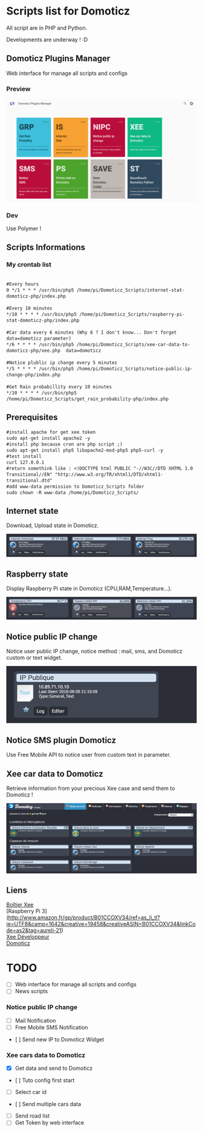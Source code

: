 # Scripts list for Domoticz

All script are in PHP and Python.

Developments are underway ! :D

## Domoticz Plugins Manager 

Web interface for manage all scripts and configs

### Preview
[![Preview img](app/img/screen_1.png)](https://github.com/T3kstiil3/Domoticz_Scripts/tree/master/app)

### Dev

Use Polymer !

## Scripts Informations

### My crontab list

```crontab

#Every hours
0 */1 * * * /usr/bin/php5 /home/pi/Domoticz_Scripts/internet-stat-domoticz-php/index.php

#Every 10 minutes
*/10 * * * * /usr/bin/php5 /home/pi/Domoticz_Scripts/raspberry-pi-stat-domoticz-php/index.php

#Car data every 6 minutes (Why 6 ? I don't know... Don't forget data=domoticz parameter)
*/6 * * * * /usr/bin/php5 /home/pi/Domoticz_Scripts/xee-car-data-to-domoticz-php/xee.php  data=domoticz

#Notice plublic ip change every 5 minutes
*/5 * * * * /usr/bin/php5 /home/pi/Domoticz_Scripts/notice-public-ip-change-php/index.php

#Get Rain probabillity every 10 minutes
*/10 * * * * /usr/bin/php5 /home/pi/Domoticz_Scripts/get_rain_probability-php/index.php

```

## Prerequisites

````
#install apache for get xee token
sudo apt-get install apache2 -y
#install php because cron are php script ;)
sudo apt-get install php5 libapache2-mod-php5 php5-curl -y
#test install 
curl 127.0.0.1
#return somethink like : <!DOCTYPE html PUBLIC "-//W3C//DTD XHTML 1.0 Transitional//EN" "http://www.w3.org/TR/xhtml1/DTD/xhtml1-transitional.dtd"
#add www-data permission to Domoticz_Scripts folder
sudo chown -R www-data /home/pi/Domoticz_Scripts/
````

## Internet state
Download, Upload state in Domoticz.

[![Preview img](internet-stat-domoticz-php/screen/domoticz_inter_stat.png)](https://github.com/T3kstiil3/Domoticz_Scripts/tree/master/internet-stat-domoticz-php)

## Raspberry state
Display Raspberry Pi state in Domoticz (CPU,RAM,Temperature...).

[![Preview img](raspberry-pi-stat-domoticz-php/screen/pi-stat.png)](https://github.com/T3kstiil3/Domoticz_Scripts/tree/master/raspberry-pi-stat-domoticz-php)

## Notice public IP change
Notice user public IP change, notice method : mail, sms, and Domoticz custom or text widget.

![Preview img](notice-public-ip-change-php/screen/notice-ip-screen.png)

## Notice SMS plugin Domoticz
Use Free Mobile API to notice user from custom text in parameter.

## Xee car data to Domoticz
Retrieve information from your precious Xee case and send them to Domoticz !

![Preview img](xee-car-data-to-domoticz-php/screen/cap_domoticz.png)

## Liens
[Boîtier Xee](http://www.amazon.fr/gp/product/B01AIE4CHE/ref=as_li_tl?ie=UTF8&camp=1642&creative=6746&creativeASIN=B01AIE4CHE&linkCode=as2&tag=aureli-21)<br />
[Raspberry Pi 3] (http://www.amazon.fr/gp/product/B01CCOXV34/ref=as_li_tl?ie=UTF8&camp=1642&creative=19458&creativeASIN=B01CCOXV34&linkCode=as2&tag=aureli-21)<br />
[Xee Développeur](https://developer.xee.com/)<br />
[Domoticz](https://domoticz.com/)<br />

# TODO

- [ ] Web interface for manage all scripts and configs
- [ ] News scripts

### Notice public IP change

- [ ] Mail Notification
- [ ] Free Mobile SMS Notification
- [ ] Send new IP to Domoticz Widget

### Xee cars data to Domoticz

- [X] Get data and send to Domoticz
- [ ] Tuto config first start
- [ ] Select car id
- [ ] Send multiple cars data
- [ ] Send road list
- [ ] Get Token by web interface
